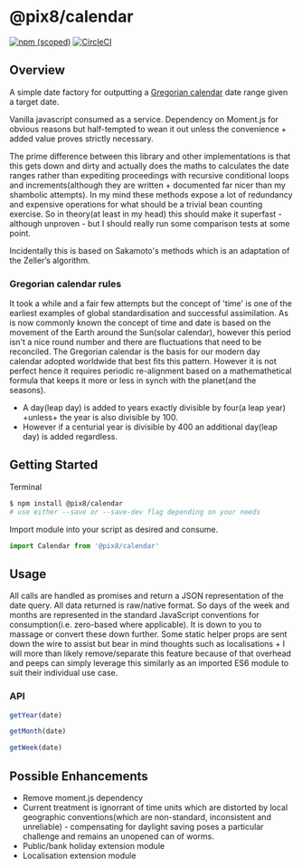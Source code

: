 # @pix8/calendar

[![npm (scoped)](https://img.shields.io/npm/v/@pix8/calendar.svg)](https://www.npmjs.com/package/@pix8/calendar)
[![CircleCI](https://circleci.com/bb/pix8/npm.calendar.svg?style=svg&circle-token=6a94ff0d0a7d7557a3d3438d87501d980e932ce2)](https://circleci.com/bb/pix8/npm.calendar)

## Overview

A simple date factory for outputting a [Gregorian calendar](https://en.wikipedia.org/wiki/Gregorian_calendar) date range given a target date.

Vanilla javascript consumed as a service. Dependency on Moment.js for obvious reasons but half-tempted to wean it out unless the convenience + added value proves strictly necessary.

The prime difference between this library and other implementations is that this gets down and dirty and actually does the maths to calculates the date ranges rather than expediting proceedings with recursive conditional loops and increments(although they are written + documented far nicer than my shambolic attempts). In my mind these methods expose a lot of redundancy and expensive operations for what should be a trivial bean counting exercise. So in theory(at least in my head) this should make it superfast - although unproven - but I should really run some comparison tests at some point.

Incidentally this is based on Sakamoto's methods which is an adaptation of the Zeller’s algorithm.

### Gregorian calendar rules
It took a while and a fair few attempts but the concept of 'time' is one of the earliest examples of global standardisation and successful assimilation. As is now commonly known the concept of time and date is based on the movement of the Earth around the Sun(solar calendar), however this period isn't a nice round number and there are fluctuations that need to be reconciled. The Gregorian calendar is the basis for our modern day calendar adopted worldwide that best fits this pattern. However it is not perfect hence it requires periodic re-alignment based on a mathemathetical formula that keeps it more or less in synch with the planet(and the seasons).

* A day(leap day) is added to years exactly divisible by four(a leap year) +unless+ the year is also divisible by 100.
* However if a centurial year is divisible by 400 an additional day(leap day) is added regardless.

## Getting Started

Terminal
```sh
$ npm install @pix8/calendar
# use either --save or --save-dev flag depending on your needs
```

Import module into your script as desired and consume.
```javascript
import Calendar from '@pix8/calendar'
```

## Usage

All calls are handled as promises and return a JSON representation of the date query. All data returned is raw/native format. So days of the week and months are represented in the standard JavaScript conventions for consumption(i.e. zero-based where applicable). It is down to you to massage or convert these down further. Some static helper props are sent down the wire to assist but bear in mind thoughts such as localisations + I will more than likely remove/separate this feature because of that overhead and peeps can simply leverage this similarly as an imported ES6 module to suit their individual use case.

### API

```javascript
getYear(date)

```

```javascript
getMonth(date)

```

```javascript
getWeek(date)

```

## Possible Enhancements

* Remove moment.js dependency
* Current treatment is ignorrant of time units which are distorted by local geographic conventions(which are non-standard, inconsistent and unreliable) - compensating for daylight saving poses a particular challenge and remains an unopened can of worms.
* Public/bank holiday extension module
* Localisation extension module